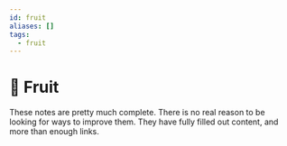 ```yaml
---
id: fruit
aliases: []
tags:
  - fruit
---
```


# 🍍 Fruit
These notes are pretty much complete. There is no real reason to be looking for ways to improve them. They have fully filled out content, and more than enough links.
